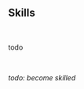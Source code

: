 <!-- no index -->

## Skills

<br>

todo

<br>

*todo: become skilled*
<!-- LAST EDITED 1700297730 LAST EDITED-->